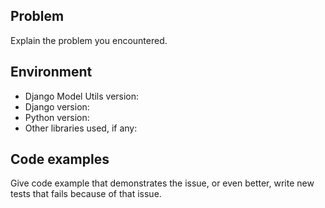 ## Problem

Explain the problem you encountered.

## Environment

- Django Model Utils version:
- Django version: 
- Python version: 
- Other libraries used, if any:

## Code examples

Give code example that demonstrates the issue, or even better, write new tests that fails because of that issue.

